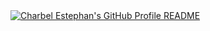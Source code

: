 <a href="https://github.com/charbel-j-estephan/charbel-j-estephan">
  <picture>
    <source media="(prefers-color-scheme: dark)" srcset="https://raw.githubusercontent.com/charbel-j-estephan/charbel-j-estephan/main/dark_mode.svg">
    <img alt="Charbel Estephan's GitHub Profile README" src="https://raw.githubusercontent.com/charbel-j-estephan/charbel-j-estephan/main/light_mode.svg">
  </picture>
</a>
